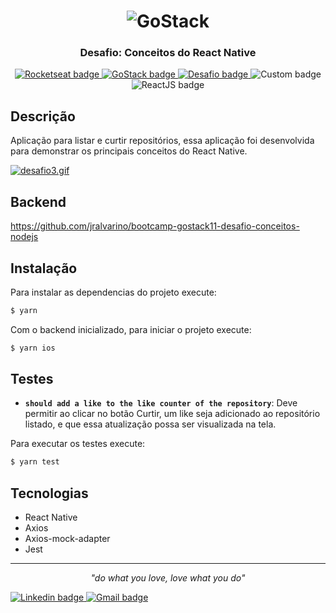 
<h1 align="center">
    <img alt="GoStack" src="https://www.imagemhost.com.br/images/2020/04/16/68747470733a2f2f73746f726167652e676f6f676c65617069732e636f6d2f676f6c64656e2d77696e642f626f6f7463616d702d676f737461636b2f6865616465722d6465736166696f732e706e67.png"  />
</h1>

<h3 align="center">
  Desafio: Conceitos do React Native
</h3> 

<p align="center">
    <a href="https://rocketseat.com.br/">
        <img alt="Rocketseat badge" src="https://img.shields.io/static/v1?label=&style=plastic&logo=data:image/png;base64,iVBORw0KGgoAAAANSUhEUgAAAA8AAAAPCAYAAAA71pVKAAAABmJLR0QA/wD/AP+gvaeTAAAA4klEQVQokY3RPUqDQRDG8R8SjYUHsAw2IqI2gngDGxs7A1YWVn5cQvCjsxcPkAtY6xHsBCGilTbRwkYlFu8E1pfs5h142J3h+e8wszSPNrro4RGDpuAuXjFM9NQEPK1BI/UmgSdhvMMqrhJ4rwTu4DeMR1Fbi/wdczlwE19Jlxcc4z7ybmqewUJoA2+ZOYeqHfyLy4J5pB8c1sEOPieAH9jKzdjGQQbsY2UcNBXnPL4zD2/jIdd1GWdo4XZM504OhBusx72F/doIRbiPRdUXnYd5VrXEC0yX4AGecY2lpF7sCH+4ClIXrE+qbgAAAABJRU5ErkJggg==&message=Rocketseat&color=7159c1&logoColor=cyan">
    <a/>     
    <a href="https://rocketseat.com.br/gostack">
        <img alt="GoStack badge" src="https://img.shields.io/static/v1?label=Bootcamp&message=GoStack%2011&color=green&style=plastic">
    <a/>
    <a href="https://github.com/Rocketseat/bootcamp-gostack-desafios/tree/master/desafio-conceitos-react-native">
        <img alt="Desafio badge" src="https://img.shields.io/static/v1?label=Desafio&message=04&color=orange&style=plastic">
    <a/>  
    <img alt="Custom badge" src="https://img.shields.io/static/v1?label=License&message=MIT&color=blue&style=plastic"> 
        <img alt="ReactJS badge" src="https://img.shields.io/static/v1?label=&style=plastic&logo=React&message=React%20Native&logoColor=white&color=blue"> 
    
</p>
        
## Descrição
        
Aplicação para listar e curtir repositórios, essa aplicação foi desenvolvida para demonstrar os principais conceitos do React Native.

[![desafio3.gif](https://s4.gifyu.com/images/desafio44.gif)](https://gifyu.com/image/ldDz)

## Backend

https://github.com/jralvarino/bootcamp-gostack11-desafio-conceitos-nodejs

## Instalação 

Para instalar as dependencias do projeto execute:
```sh
$ yarn
```  

Com o backend inicializado, para iniciar o projeto execute:
```sh
$ yarn ios
```  

## Testes

- **`should add a like to the like counter of the repository`**: Deve permitir ao clicar no botão Curtir, um like seja adicionado ao repositório listado, e que essa atualização possa ser visualizada na tela.

Para executar os testes execute:
```sh
$ yarn test
```  

## Tecnologias  

  - React Native
  - Axios
  - Axios-mock-adapter
  - Jest

---
<p align="center" size="0.1">
    <i>"do what you love, love what you do"</i>
</p>

<p align="left">
    <a href="https://www.linkedin.com/in/alvarinojr/" target="_blank">
        <img alt="Linkedin badge" src="https://img.shields.io/static/v1?label=&style=flat-square&logo=linkedin&message=Linkedin&colorB=555">
    </>    
    <a href="mailto:alvarinojr@gmail.com" target="_blank">
        <img alt="Gmail badge" src="https://img.shields.io/static/v1?label=&style=flat-square&logo=gmail&colorB=555&message=Email">
    </>    
</p>
